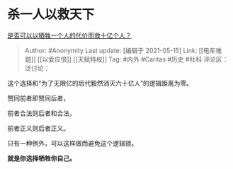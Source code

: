 # 杀一人以救天下
[是否可以以牺牲一个人的代价而救十亿个人？](https://www.zhihu.com/question/382523269/answer/1853073844)

> Author: #Anonymity
> Last update: [编辑于 2021-05-15]
> Link: [[电车难题]] [[以爱应恨]] [[天赋特权]]
> Tag: #内外 #Caritas #历史 #社科
> 评论区：
> 泛讨论：

这个选择和“为了无限亿的后代毅然消灭六十亿人”的逻辑距离为零。

赞同前者即赞同后者，

前者合法则后者和合法，

前者正义则后者正义。

只有一种例外，可以这样做而避免这个逻辑锁。

**就是你选择牺牲你自己。**
